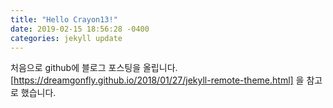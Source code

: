 ```yaml
---
title: "Hello Crayon13!"
date: 2019-02-15 18:56:28 -0400
categories: jekyll update
---
```

처음으로 github에 블로그 포스팅을 올립니다.
[https://dreamgonfly.github.io/2018/01/27/jekyll-remote-theme.html] 을 참고로 했습니다.

